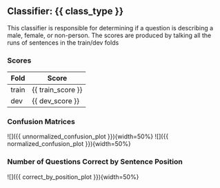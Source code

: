 ## Classifier: {{ class_type }}

This classifier is responsible for determining if a question is describing a male, female, or
non-person. The scores are produced by talking all the runs of sentences in the train/dev folds

### Scores

Fold | Score
-----|------
train|{{ train_score }}
dev|{{ dev_score }}

### Confusion Matrices
![]({{ unnormalized_confusion_plot }}){width=50%} ![]({{ normalized_confusion_plot }}){width=50%}

### Number of Questions Correct by Sentence Position
![]({{ correct_by_position_plot }}){width=50%}
